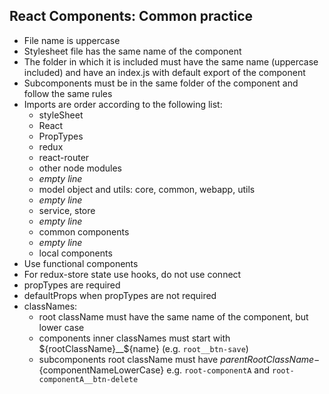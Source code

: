 ## **React Components: Common practice**

- File name is uppercase
- Stylesheet file has the same name of the component
- The folder in which it is included must have the same name (uppercase included) and have an index.js with default export of the component
- Subcomponents must be in the same folder of the component and follow the same rules
- Imports are order according to the following list:
  - styleSheet
  - React
  - PropTypes
  - redux
  - react-router
  - other node modules
  - _empty line_
  - model object and utils: core, common, webapp, utils
  - _empty line_
  - service, store
  - _empty line_
  - common components
  - _empty line_
  - local components
- Use functional components
- For redux-store state use hooks, do not use connect
- propTypes are required
- defaultProps when propTypes are not required
- classNames:
  - root className must have the same name of the component, but lower case
  - components inner classNames must start with ${rootClassName}__${name} (e.g. `root__btn-save`)
  - subcomponents root className must have ${parentRootClassName}-${componentNameLowerCase} e.g. `root-componentA` and `root-componentA__btn-delete`
